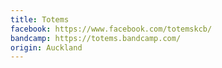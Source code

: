 ```yaml
---
title: Totems
facebook: https://www.facebook.com/totemskcb/
bandcamp: https://totems.bandcamp.com/
origin: Auckland
---
```

